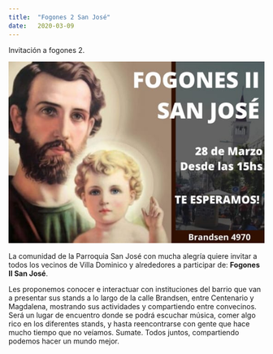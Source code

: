 ```yaml
---
title:  "Fogones 2 San José"
date:   2020-03-09
---
```

Invitación a fogones 2.

![flyer fogones](/assets/img/posts/fogones-2-san-jose.jpeg)

La comunidad de la Parroquia San José con mucha alegría quiere invitar a todos los vecinos de Villa Dominico y alrededores a participar de: **Fogones II San José**.

Les proponemos conocer e interactuar con instituciones del barrio que van a presentar sus stands a lo largo de la calle Brandsen, entre Centenario y Magdalena, mostrando sus actividades y compartiendo entre convecinos. Será un lugar de encuentro donde se podrá escuchar música, comer algo rico en los diferentes stands, y hasta reencontrarse con gente que hace mucho tiempo que no veíamos. Sumate. Todos juntos, compartiendo podemos hacer un mundo mejor.